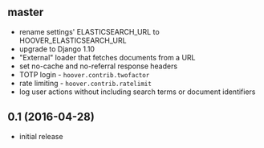 ## master
* rename settings' ELASTICSEARCH_URL to HOOVER_ELASTICSEARCH_URL
* upgrade to Django 1.10
* "External" loader that fetches documents from a URL
* set no-cache and no-referral response headers
* TOTP login - `hoover.contrib.twofactor`
* rate limiting - `hoover.contrib.ratelimit`
* log user actions without including search terms or document identifiers

## 0.1 (2016-04-28)
* initial release
